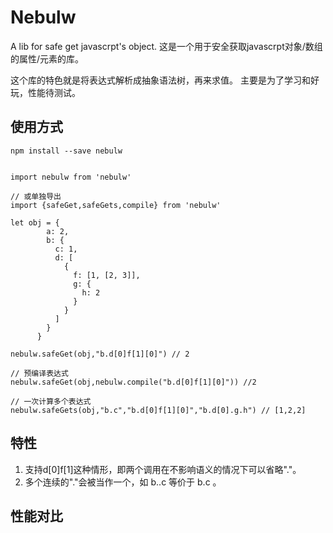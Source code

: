 # Nebulw
A lib for safe get javascrpt's object.
这是一个用于安全获取javascrpt对象/数组的属性/元素的库。

这个库的特色就是将表达式解析成抽象语法树，再来求值。
主要是为了学习和好玩，性能待测试。

## 使用方式

```
npm install --save nebulw
```

```

import nebulw from 'nebulw'

// 或单独导出
import {safeGet,safeGets,compile} from 'nebulw'

let obj = {
        a: 2,
        b: {
          c: 1,
          d: [
            {
              f: [1, [2, 3]],
              g: {
                h: 2
              }
            }
          ]
        }
      }

nebulw.safeGet(obj,"b.d[0]f[1][0]") // 2

// 预编译表达式
nebulw.safeGet(obj,nebulw.compile("b.d[0]f[1][0]")) //2

// 一次计算多个表达式
nebulw.safeGets(obj,"b.c","b.d[0]f[1][0]","b.d[0].g.h") // [1,2,2]

```
## 特性

1. 支持d[0]f[1]这种情形，即两个调用在不影响语义的情况下可以省略"."。
2. 多个连续的"."会被当作一个，如 b..c 等价于 b.c 。

## 性能对比
